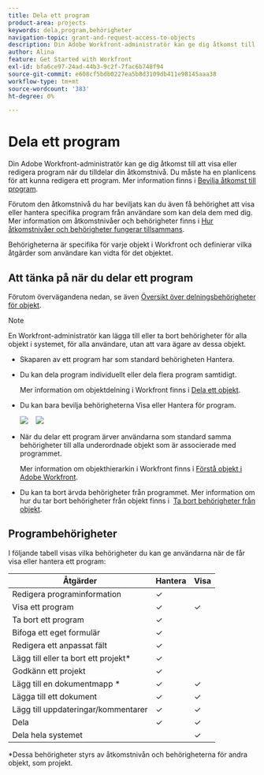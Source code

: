 ```yaml
---
title: Dela ett program
product-area: projects
keywords: dela,program,behörigheter
navigation-topic: grant-and-request-access-to-objects
description: Din Adobe Workfront-administratör kan ge dig åtkomst till att visa eller redigera program när du tilldelar din åtkomstnivå. Du måste ha en planlicens för att kunna redigera ett program.
author: Alina
feature: Get Started with Workfront
exl-id: bfa6ce97-24ad-44b3-9c2f-7fac6b748f94
source-git-commit: e608cf5bdb0227ea5b8d3109db411e98145aaa38
workflow-type: tm+mt
source-wordcount: '383'
ht-degree: 0%

---
```


# Dela ett program

Din Adobe Workfront-administratör kan ge dig åtkomst till att visa eller redigera program när du tilldelar din åtkomstnivå. Du måste ha en planlicens för att kunna redigera ett program. Mer information finns i [Bevilja åtkomst till program](../../administration-and-setup/add-users/configure-and-grant-access/grant-access-programs.md).

Förutom den åtkomstnivå du har beviljats kan du även få behörighet att visa eller hantera specifika program från användare som kan dela dem med dig. Mer information om åtkomstnivåer och behörigheter finns i [Hur åtkomstnivåer och behörigheter fungerar tillsammans](../../administration-and-setup/add-users/access-levels-and-object-permissions/how-access-levels-permissions-work-together.md).

Behörigheterna är specifika för varje objekt i Workfront och definierar vilka åtgärder som användare kan vidta för det objektet.

## Att tänka på när du delar ett program

Förutom övervägandena nedan, se även [Översikt över delningsbehörigheter för objekt](../../workfront-basics/grant-and-request-access-to-objects/sharing-permissions-on-objects-overview.md).

>[!NOTE]
>
>En Workfront-administratör kan lägga till eller ta bort behörigheter för alla objekt i systemet, för alla användare, utan att vara ägare av dessa objekt.

* Skaparen av ett program har som standard behörigheten Hantera.

* Du kan dela program individuellt eller dela flera program samtidigt.

  Mer information om objektdelning i Workfront finns i [Dela ett objekt](../../workfront-basics/grant-and-request-access-to-objects/share-an-object.md).

* Du kan bara bevilja behörigheterna Visa eller Hantera för program.

  ![](assets/screen-shot-2014-01-23-at-12.45.15-pm.png)    ![](assets/screen-shot-2014-01-22-at-10.03.43-am-190x167.png)

* När du delar ett program ärver användarna som standard samma behörigheter till alla underordnade objekt som är associerade med programmet.

  Mer information om objekthierarkin i Workfront finns i [Förstå objekt i Adobe Workfront](../../workfront-basics/navigate-workfront/workfront-navigation/understand-objects.md).

* Du kan ta bort ärvda behörigheter från programmet. Mer information om hur du tar bort behörigheter från objekt finns i  [Ta bort behörigheter från objekt](../../workfront-basics/grant-and-request-access-to-objects/remove-permissions-from-objects.md).

## Programbehörigheter

I följande tabell visas vilka behörigheter du kan ge användarna när de får visa eller hantera ett program:

| **Åtgärder** | **Hantera** | **Visa** |
|---|---|---|
| Redigera programinformation | ✓ |   |
| Visa ett program | ✓ | ✓ |
| Ta bort ett program | ✓ |   |
| Bifoga ett eget formulär | ✓ |   |
| Redigera ett anpassat fält | ✓ |   |
| Lägg till eller ta bort ett projekt&#42; | ✓ |   |
| Godkänn ett projekt | ✓ |   |
| Lägg till en dokumentmapp &#42; | ✓ | ✓ |
| Lägga till ett dokument | ✓ | ✓ |
| Lägg till uppdateringar/kommentarer | ✓ | ✓ |
| Dela | ✓ | ✓ |
| Dela hela systemet |   | ✓ |

*Dessa behörigheter styrs av åtkomstnivån och behörigheterna för andra objekt, som projekt. 
